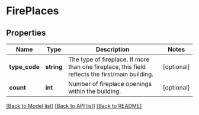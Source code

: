 # FirePlaces

## Properties
Name | Type | Description | Notes
------------ | ------------- | ------------- | -------------
**type_code** | **string** | The type of fireplace. If more than one fireplace, this field reflects the first/main building. | [optional] 
**count** | **int** | Number of fireplace openings within the building. | [optional] 

[[Back to Model list]](../../README.md#documentation-for-models) [[Back to API list]](../../README.md#documentation-for-api-endpoints) [[Back to README]](../../README.md)

